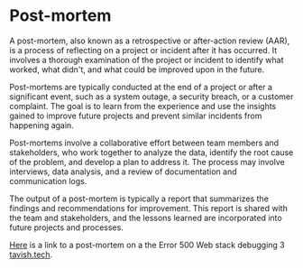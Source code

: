 # Post-mortem

A post-mortem, also known as a retrospective or after-action review (AAR), is a
process of reflecting on a project or incident after it has occurred. It
involves a thorough examination of the project or incident to identify what
worked, what didn't, and what could be improved upon in the future.

Post-mortems are typically conducted at the end of a project or after a
significant event, such as a system outage, a security breach, or a customer
complaint. The goal is to learn from the experience and use the insights gained
to improve future projects and prevent similar incidents from happening again.

Post-mortems involve a collaborative effort between team members and
stakeholders, who work together to analyze the data, identify the root cause of
the problem, and develop a plan to address it. The process may involve
interviews, data analysis, and a review of documentation and communication logs.

The output of a post-mortem is typically a report that summarizes the findings
and recommendations for improvement. This report is shared with the team and
stakeholders, and the lessons learned are incorporated into future projects and
processes.

[Here](https://medium.com/@ri.remiisola/postmortem-internal-server-error-500-86b44a812c60)
is a link to a post-mortem on a the Error 500 Web stack debugging 3
[tavish.tech](https://tavish.tech).
